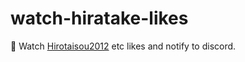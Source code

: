 # watch-hiratake-likes

👀 Watch [Hirotaisou2012](https://twitter.com/Hirotaisou2012) etc likes and notify to discord.
